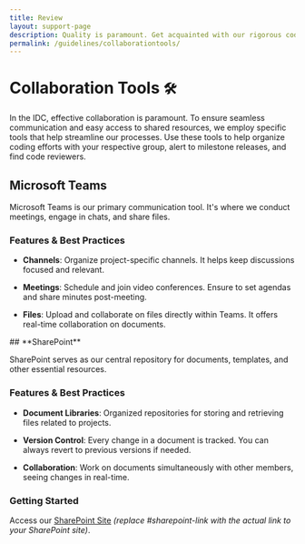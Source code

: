 ```yaml
---
title: Review
layout: support-page
description: Quality is paramount. Get acquainted with our rigorous code review process and understand the criteria that every contribution needs to meet.
permalink: /guidelines/collaborationtools/
---
```


# **Collaboration Tools** `🛠️`

In the IDC, effective collaboration is paramount. To ensure seamless communication and easy access to shared resources, we employ specific tools that help streamline our processes. Use these tools to help organize coding efforts with your respective group, alert to milestone releases, and find code reviewers.

## **Microsoft Teams**

Microsoft Teams is our primary communication tool. It's where we conduct meetings, engage in chats, and share files.

### **Features & Best Practices**

- **Channels**: Organize project-specific channels. It helps keep discussions focused and relevant.
  
- **Meetings**: Schedule and join video conferences. Ensure to set agendas and share minutes post-meeting.
  
- **Files**: Upload and collaborate on files directly within Teams. It offers real-time collaboration on documents.

<div class="mt-4">
## **SharePoint**

SharePoint serves as our central repository for documents, templates, and other essential resources.

### **Features & Best Practices**

- **Document Libraries**: Organized repositories for storing and retrieving files related to projects.
  
- **Version Control**: Every change in a document is tracked. You can always revert to previous versions if needed.
  
- **Collaboration**: Work on documents simultaneously with other members, seeing changes in real-time.
  
### **Getting Started**

Access our [SharePoint Site](#sharepoint-link) *(replace #sharepoint-link with the actual link to your SharePoint site)*.
</div>




